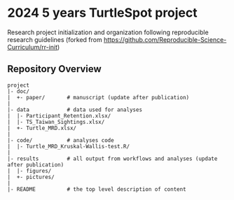 2024 5 years TurtleSpot project
=======

Research project initialization and organization following reproducible research guidelines (forked from https://github.com/Reproducible-Science-Curriculum/rr-init)

Repository Overview
--------

    project
    |- doc/             
    |  +- paper/       # manuscript (update after publication)
    |
    |- data            # data used for analyses
    |  |- Participant_Retention.xlsx/
    |  |- TS_Taiwan_Sightings.xlsx/
    |  +- Turtle_MRD.xlsx/
    |
    |- code/           # analyses code
    |  |- Turtle_MRD_Kruskal-Wallis-test.R/
    |
    |- results         # all output from workflows and analyses (update after publication)
    |  |- figures/     
    |  +- pictures/    
    |
    |- README          # the top level description of content
